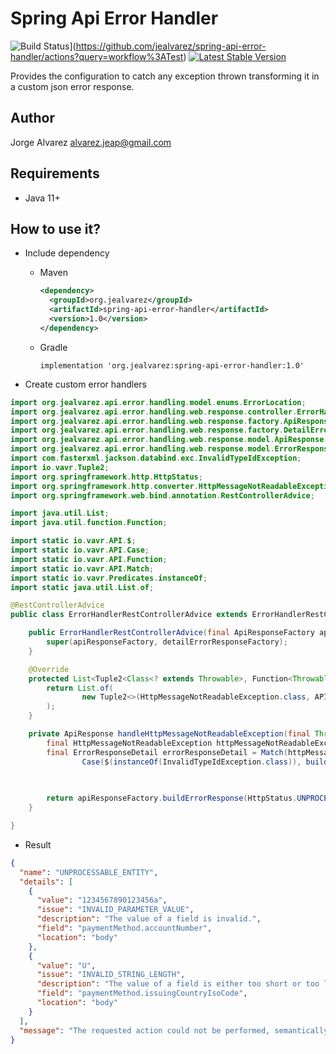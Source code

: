 # **Spring Api Error Handler**

![Build Status](https://github.com/jealvarez/spring-api-error-handler/workflows/Test/badge.svg)](https://github.com/jealvarez/spring-api-error-handler/actions?query=workflow%3ATest)
[![Latest Stable Version](https://img.shields.io/github/v/release/jealvarez/spring-api-error-handler?sort?newer)](https://github.com/jealvarez/spring-api-error-handler/releases)

Provides the configuration to catch any exception thrown transforming it in a custom json error response.

## **Author**

Jorge Alvarez <alvarez.jeap@gmail.com>

## **Requirements**

- Java 11+

## **How to use it?**

- Include dependency

  - Maven

    ```xml
    <dependency>
      <groupId>org.jealvarez</groupId>
      <artifactId>spring-api-error-handler</artifactId>
      <version>1.0</version>
    </dependency>
    ```

  - Gradle

    ```text
    implementation 'org.jealvarez:spring-api-error-handler:1.0'
    ```

- Create custom error handlers

```java
import org.jealvarez.api.error.handling.model.enums.ErrorLocation;
import org.jealvarez.api.error.handling.web.response.controller.ErrorHandlerRestControllerAdviceDefault;
import org.jealvarez.api.error.handling.web.response.factory.ApiResponseFactory;
import org.jealvarez.api.error.handling.web.response.factory.DetailErrorResponseFactory;
import org.jealvarez.api.error.handling.web.response.model.ApiResponse;
import org.jealvarez.api.error.handling.web.response.model.ErrorResponseDetail;
import com.fasterxml.jackson.databind.exc.InvalidTypeIdException;
import io.vavr.Tuple2;
import org.springframework.http.HttpStatus;
import org.springframework.http.converter.HttpMessageNotReadableException;
import org.springframework.web.bind.annotation.RestControllerAdvice;

import java.util.List;
import java.util.function.Function;

import static io.vavr.API.$;
import static io.vavr.API.Case;
import static io.vavr.API.Function;
import static io.vavr.API.Match;
import static io.vavr.Predicates.instanceOf;
import static java.util.List.of;

@RestControllerAdvice
public class ErrorHandlerRestControllerAdvice extends ErrorHandlerRestControllerAdviceDefault {

    public ErrorHandlerRestControllerAdvice(final ApiResponseFactory apiResponseFactory, final DetailErrorResponseFactory detailErrorResponseFactory) {
        super(apiResponseFactory, detailErrorResponseFactory);
    }

    @Override
    protected List<Tuple2<Class<? extends Throwable>, Function<Throwable, ApiResponse>>> configureCustomExceptionHandlers() {
        return List.of(
                new Tuple2<>(HttpMessageNotReadableException.class, API.Function(this::handleHttpMessageNotReadableException))
        );
    }

    private ApiResponse handleHttpMessageNotReadableException(final Throwable throwable) {
        final HttpMessageNotReadableException httpMessageNotReadableException = (HttpMessageNotReadableException) throwable;
        final ErrorResponseDetail errorResponseDetail = Match(httpMessageNotReadableException.getCause()).of(
                Case($(instanceOf(InvalidTypeIdException.class)), buildErrorResponseDetail("payment_method",
                                                                                           PaymentMethod.UNSUPPORTED_PAYMENT_METHOD,
                                                                                           ErrorLocation.BODY)));

        return apiResponseFactory.buildErrorResponse(HttpStatus.UNPROCESSABLE_ENTITY, List.of(errorResponseDetail));
    }

}
```

- Result

```json
{
  "name": "UNPROCESSABLE_ENTITY",
  "details": [
    {
      "value": "1234567890123456a",
      "issue": "INVALID_PARAMETER_VALUE",
      "description": "The value of a field is invalid.",
      "field": "paymentMethod.accountNumber",
      "location": "body"
    },
    {
      "value": "U",
      "issue": "INVALID_STRING_LENGTH",
      "description": "The value of a field is either too short or too long.",
      "field": "paymentMethod.issuingCountryIsoCode",
      "location": "body"
    }
  ],
  "message": "The requested action could not be performed, semantically incorrect, or failed business validation."
}
```

